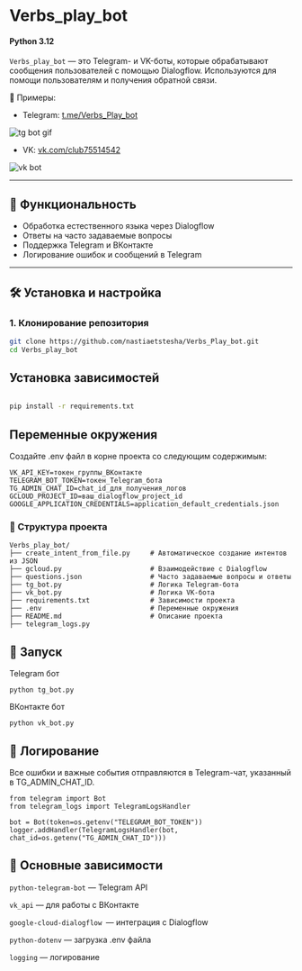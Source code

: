 # Verbs_play_bot
#### Python 3.12
`Verbs_play_bot` — это Telegram- и VK-боты, которые обрабатывают сообщения пользователей с помощью Dialogflow. Используются для помощи пользователям и получения обратной связи.

📌 Примеры:
- Telegram: [t.me/Verbs_Play_bot](https://t.me/Verbs_Play_bot)

![tg bot gif](https://github.com/user-attachments/assets/d266b1e4-e557-417f-81ed-aed9c69792e4)



- VK: [vk.com/club75514542](https://vk.com/club75514542)

![vk bot](https://github.com/user-attachments/assets/cdc448b6-3dfc-45e0-b84e-f4b3e7ec2f93)


---

## 🚀 Функциональность

- Обработка естественного языка через Dialogflow
- Ответы на часто задаваемые вопросы
- Поддержка Telegram и ВКонтакте
- Логирование ошибок и сообщений в Telegram

---

## 🛠️ Установка и настройка

### 1. Клонирование репозитория
```bash
git clone https://github.com/nastiaetstesha/Verbs_Play_bot.git
cd Verbs_play_bot
```
## Установка зависимостей
```bash

pip install -r requirements.txt
```

## Переменные окружения
Создайте .env файл в корне проекта со следующим содержимым:

```
VK_API_KEY=токен_группы_ВКонтакте
TELEGRAM_BOT_TOKEN=токен_Telegram_бота
TG_ADMIN_CHAT_ID=chat_id_для_получения_логов
GCLOUD_PROJECT_ID=ваш_dialogflow_project_id
GOOGLE_APPLICATION_CREDENTIALS=application_default_credentials.json
```

### 📁 Структура проекта
```
Verbs_play_bot/
├── create_intent_from_file.py     # Автоматическое создание интентов из JSON
├── gcloud.py                      # Взаимодействие с Dialogflow
├── questions.json                 # Часто задаваемые вопросы и ответы
├── tg_bot.py                      # Логика Telegram-бота
├── vk_bot.py                      # Логика VK-бота
├── requirements.txt               # Зависимости проекта
├── .env                           # Переменные окружения
├── README.md                      # Описание проекта
├── telegram_logs.py
```

## 🔧 Запуск
Telegram бот

`python tg_bot.py`

ВКонтакте бот

`python vk_bot.py`

## 📡 Логирование
Все ошибки и важные события отправляются в Telegram-чат, указанный в TG_ADMIN_CHAT_ID.

```
from telegram import Bot
from telegram_logs import TelegramLogsHandler

bot = Bot(token=os.getenv("TELEGRAM_BOT_TOKEN"))
logger.addHandler(TelegramLogsHandler(bot, chat_id=os.getenv("TG_ADMIN_CHAT_ID")))
```

## 📌 Основные зависимости
`python-telegram-bot` — Telegram API

`vk_api` — для работы с ВКонтакте

`google-cloud-dialogflow `— интеграция с Dialogflow

`python-dotenv` — загрузка .env файла

`logging` — логирование

